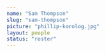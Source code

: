 ```yaml
---
name: "Sam Thompson"
slug: "sam-thompson"
picture: "phillip-korolog.jpg"
layout: people
status: "roster"
---
```


